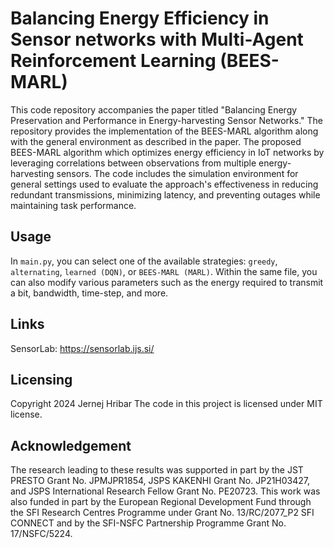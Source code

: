 # Balancing Energy Efficiency in Sensor networks with Multi-Agent Reinforcement Learning (BEES-MARL)

This code repository accompanies the paper titled "Balancing Energy Preservation and Performance in Energy-harvesting Sensor Networks." The repository provides the implementation of the BEES-MARL algorithm along with the general environment as described in the paper. The proposed BEES-MARL algorithm which optimizes energy efficiency in IoT networks by leveraging correlations between observations from multiple energy-harvesting sensors. The code includes the simulation environment for general settings used to evaluate the approach's effectiveness in reducing redundant transmissions, minimizing latency, and preventing outages while maintaining task performance.

## Usage

In `main.py`, you can select one of the available strategies: `greedy`, `alternating`, `learned (DQN)`, or `BEES-MARL (MARL)`. Within the same file, you can also modify various parameters such as the energy required to transmit a bit, bandwidth, time-step, and more.

## Links
SensorLab: https://sensorlab.ijs.si/

## Licensing
Copyright 2024 Jernej Hribar
The code in this project is licensed under MIT license.

## Acknowledgement
The research leading to these results was supported in part by the JST PRESTO Grant No. JPMJPR1854, JSPS KAKENHI Grant No. JP21H03427, and JSPS International Research Fellow Grant No. PE20723. This work was also funded in part by the European Regional Development Fund through the SFI Research Centres Programme under Grant No. 13/RC/2077\_P2 SFI CONNECT and by the SFI-NSFC Partnership Programme Grant No. 17/NSFC/5224. 
